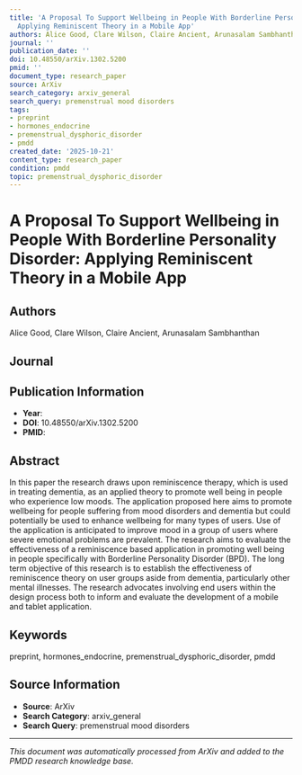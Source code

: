 ```yaml
---
title: 'A Proposal To Support Wellbeing in People With Borderline Personality Disorder:
  Applying Reminiscent Theory in a Mobile App'
authors: Alice Good, Clare Wilson, Claire Ancient, Arunasalam Sambhanthan
journal: ''
publication_date: ''
doi: 10.48550/arXiv.1302.5200
pmid: ''
document_type: research_paper
source: ArXiv
search_category: arxiv_general
search_query: premenstrual mood disorders
tags:
- preprint
- hormones_endocrine
- premenstrual_dysphoric_disorder
- pmdd
created_date: '2025-10-21'
content_type: research_paper
condition: pmdd
topic: premenstrual_dysphoric_disorder
---
```


# A Proposal To Support Wellbeing in People With Borderline Personality Disorder: Applying Reminiscent Theory in a Mobile App

## Authors
Alice Good, Clare Wilson, Claire Ancient, Arunasalam Sambhanthan

## Journal


## Publication Information
- **Year**: 
- **DOI**: 10.48550/arXiv.1302.5200
- **PMID**: 

## Abstract
In this paper the research draws upon reminiscence therapy, which is used in treating dementia, as an applied theory to promote well being in people who experience low moods. The application proposed here aims to promote wellbeing for people suffering from mood disorders and dementia but could potentially be used to enhance wellbeing for many types of users. Use of the application is anticipated to improve mood in a group of users where severe emotional problems are prevalent. The research aims to evaluate the effectiveness of a reminiscence based application in promoting well being in people specifically with Borderline Personality Disorder (BPD). The long term objective of this research is to establish the effectiveness of reminiscence theory on user groups aside from dementia, particularly other mental illnesses. The research advocates involving end users within the design process both to inform and evaluate the development of a mobile and tablet application.

## Keywords
preprint, hormones_endocrine, premenstrual_dysphoric_disorder, pmdd

## Source Information
- **Source**: ArXiv
- **Search Category**: arxiv_general
- **Search Query**: premenstrual mood disorders

---
*This document was automatically processed from ArXiv and added to the PMDD research knowledge base.*
